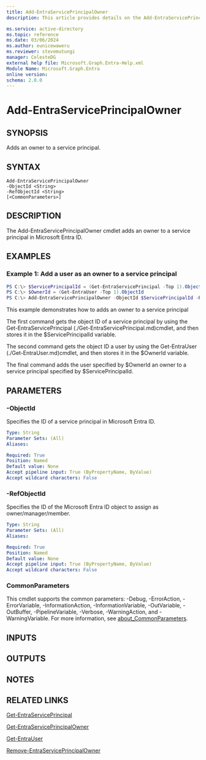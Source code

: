 ```yaml
---
title: Add-EntraServicePrincipalOwner
description: This article provides details on the Add-EntraServicePrincipalOwner command.

ms.service: active-directory
ms.topic: reference
ms.date: 03/06/2024
ms.author: eunicewaweru
ms.reviewer: stevemutungi
manager: CelesteDG
external help file: Microsoft.Graph.Entra-Help.xml
Module Name: Microsoft.Graph.Entra
online version:
schema: 2.0.0
---
```


# Add-EntraServicePrincipalOwner

## SYNOPSIS
Adds an owner to a service principal.

## SYNTAX

```
Add-EntraServicePrincipalOwner 
-ObjectId <String> 
-RefObjectId <String> 
[<CommonParameters>]
```

## DESCRIPTION
The Add-EntraServicePrincipalOwner cmdlet adds an owner to a service principal in Microsoft Entra ID.

## EXAMPLES

### Example 1: Add a user as an owner to a service principal

```powershell
PS C:\> $ServicePrincipalId = (Get-EntraServicePrincipal -Top 1).ObjectId
PS C:\> $OwnerId = (Get-EntraUser -Top 1).ObjectId
PS C:\> Add-EntraServicePrincipalOwner -ObjectId $ServicePrincipalId -RefObjectId -$OwnerId
```

This example demonstrates how to adds an owner to a service principal

The first command gets the object ID of a service principal by using the Get-EntraServicePrincipal (./Get-EntraServicePrincipal.md)cmdlet, and then stores it in the $ServicePrincipalId variable.

The second command gets the object ID a user by using the Get-EntraUser (./Get-EntraUser.md)cmdlet, and then stores it in the $OwnerId variable.

The final command adds the user specified by $OwnerId an owner to a service principal specified by $ServicePrincipalId.

## PARAMETERS

### -ObjectId
Specifies the ID of a service principal in Microsoft Entra ID.

```yaml
Type: String
Parameter Sets: (All)
Aliases:

Required: True
Position: Named
Default value: None
Accept pipeline input: True (ByPropertyName, ByValue)
Accept wildcard characters: False
```

### -RefObjectId
Specifies the ID of the Microsoft Entra ID object to assign as owner/manager/member.

```yaml
Type: String
Parameter Sets: (All)
Aliases:

Required: True
Position: Named
Default value: None
Accept pipeline input: True (ByPropertyName, ByValue)
Accept wildcard characters: False
```

### CommonParameters
This cmdlet supports the common parameters: -Debug, -ErrorAction, -ErrorVariable, -InformationAction, -InformationVariable, -OutVariable, -OutBuffer, -PipelineVariable, -Verbose, -WarningAction, and -WarningVariable. For more information, see [about_CommonParameters](http://go.microsoft.com/fwlink/?LinkID=113216).

## INPUTS

## OUTPUTS

## NOTES

## RELATED LINKS

[Get-EntraServicePrincipal](Get-EntraServicePrincipal.md)

[Get-EntraServicePrincipalOwner](Get-EntraServicePrincipalOwner.md)

[Get-EntraUser](Get-EntraUser.md)

[Remove-EntraServicePrincipalOwner](Remove-EntraServicePrincipalOwner.md)